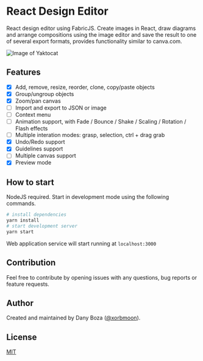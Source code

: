 # React Design Editor

React design editor using FabricJS. Create images in React, draw diagrams and arrange compositions using the image editor and save the result to one of several export formats, provides functionality similar to canva.com.

![Image of Yaktocat](https://i.ibb.co/mzBBnPj/preview.png)

## Features

- [x] Add, remove, resize, reorder, clone, copy/paste objects
- [x] Group/ungroup objects
- [x] Zoom/pan canvas
- [ ] Import and export to JSON or image
- [ ] Context menu
- [ ] Animation support, with Fade / Bounce / Shake / Scaling / Rotation / Flash effects
- [ ] Multiple interation modes: grasp, selection, ctrl + drag grab
- [x] Undo/Redo support
- [x] Guidelines support
- [ ] Multiple canvas support
- [x] Preview mode

## How to start

NodeJS required. Start in development mode using the following commands.

```sh
# install dependencies
yarn install
# start development server
yarn start
```

Web application service will start running at `localhost:3000`

## Contribution

Feel free to contribute by opening issues with any questions, bug reports or feature requests.

## Author

Created and maintained by Dany Boza ([@xorbmoon](https://twitter.com/xorbmoon)).

## License

[MIT](LICENSE)
